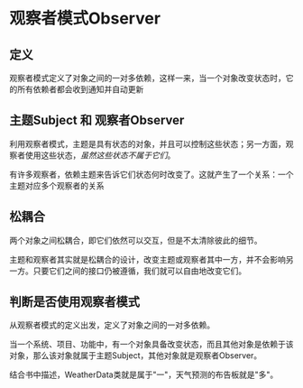 # 观察者模式Observer

## 定义

观察者模式定义了对象之间的一对多依赖，这样一来，当一个对象改变状态时，它的所有依赖者都会收到通知并自动更新

## 主题Subject 和 观察者Observer

利用观察者模式，主题是具有状态的对象，并且可以控制这些状态；另一方面，观察者使用这些状态，*虽然这些状态不属于它们*。

有许多观察者，依赖主题来告诉它们状态何时改变了。这就产生了一个关系：一个主题对应多个观察者的关系

## 松耦合

两个对象之间松耦合，即它们依然可以交互，但是不太清除彼此的细节。

主题和观察者其实就是松耦合的设计，改变主题或观察者其中一方，并不会影响另一方。只要它们之间的接口仍被遵循，我们就可以自由地改变它们。

## 判断是否使用观察者模式

从观察者模式的定义出发，定义了对象之间的一对多依赖。

当一个系统、项目、功能中，有一个对象具备改变状态，而且其他对象是依赖于该对象，那么该对象就属于主题Subject，其他对象就是观察者Observer。

结合书中描述，WeatherData类就是属于"一"，天气预测的布告板就是"多"。